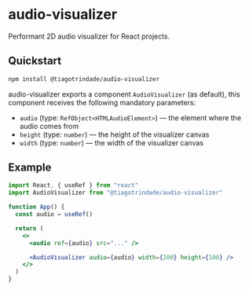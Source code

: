 # audio-visualizer

Performant 2D audio visualizer for React projects.

## Quickstart

```sh
npm install @tiagotrindade/audio-visualizer
```

audio-visualizer exports a component `AudioVisualizer` (as default), this component receives the following mandatory parameters:

- `audio` (type: `RefObject<HTMLAudioElement>`) — the element where the audio comes from
- `height` (type: `number`) — the height of the visualizer canvas
- `width` (type: `number`) — the width of the visualizer canvas

## Example

```jsx
import React, { useRef } from "react"
import AudioVisualizer from "@tiagotrindade/audio-visualizer"

function App() {
  const audio = useRef()

  return (
    <>
      <audio ref={audio} src="..." />

      <AudioVisualizer audio={audio} width={200} height={100} />
    </>
  )
}
```
